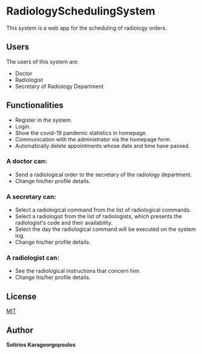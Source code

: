 # RadiologySchedulingSystem
This system is a web app for the scheduling of radiology orders. 

## Users

The users of this system are:
- Doctor
- Radiologist
- Secretary of Radiology Department

## Functionalities
- Register in the system.
- Login. 
- Show the covid-19 pandemic statistics in homepage.
- Communication with the administrator via the homepage form.
- Automatically delete appointments whose date and time have passed.
### A doctor can:
- Send a radiological order to the secretary of the radiology department.
- Change his/her profile details.
### A secretary can:
- Select a radiological command from the list of radiological commands.
- Select a radiologist from the list of radiologists, which presents the radiologist's code and their availability.
- Select the day the radiological command will be executed on the system log.
- Change his/her profile details.
### A radiologist can:
- See the radiological instructions that concern him.
- Change his/her profile details.

## License
[MIT](https://choosealicense.com/licenses/mit/)

## Author 
**Sotirios Karageorgopoulos**
